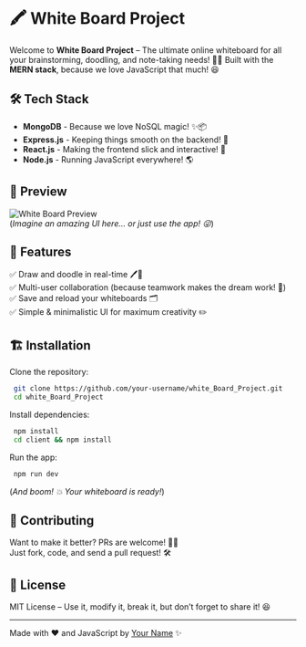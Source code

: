 # 🖍️ White Board Project

Welcome to **White Board Project** – The ultimate online whiteboard for all your brainstorming, doodling, and note-taking needs! 🚀✨ Built with the **MERN stack**, because we love JavaScript that much! 😆

## 🛠️ Tech Stack

- **MongoDB** - Because we love NoSQL magic! ✨📦
- **Express.js** - Keeping things smooth on the backend! 🚀
- **React.js** - Making the frontend slick and interactive! 🎨
- **Node.js** - Running JavaScript everywhere! 🌎

## 📸 Preview

![White Board Preview](https://via.placeholder.com/800x400)  
(*Imagine an amazing UI here… or just use the app! 😜*)

## 🚀 Features

✅ Draw and doodle in real-time 🖊️🎨  
✅ Multi-user collaboration (because teamwork makes the dream work! 🤝)  
✅ Save and reload your whiteboards 🗂️  
✅ Simple & minimalistic UI for maximum creativity ✏️

## 🏗️ Installation

Clone the repository:
```sh
 git clone https://github.com/your-username/white_Board_Project.git
 cd white_Board_Project
```

Install dependencies:
```sh
 npm install
 cd client && npm install
```

Run the app:
```sh
 npm run dev
```
(*And boom! 💥 Your whiteboard is ready!*)

## 🤝 Contributing

Want to make it better? PRs are welcome! 🍕🚀  
Just fork, code, and send a pull request! 🛠️

## 📜 License

MIT License – Use it, modify it, break it, but don’t forget to share it! 😆

---

Made with ❤️ and JavaScript by [Your Name](https://github.com/your-username) ✨


